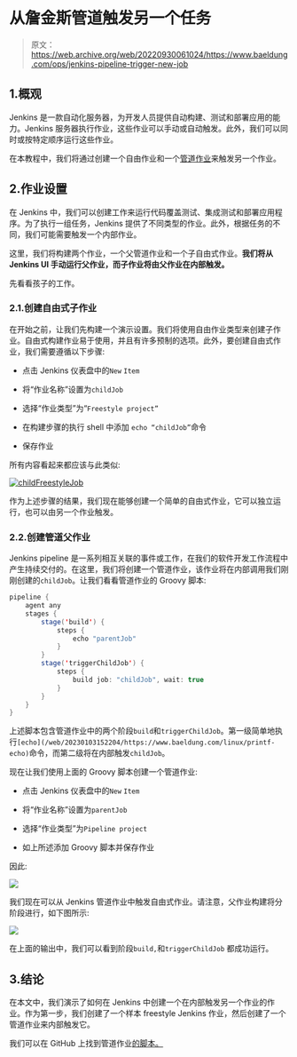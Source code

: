 # 从詹金斯管道触发另一个任务

> 原文：<https://web.archive.org/web/20220930061024/https://www.baeldung.com/ops/jenkins-pipeline-trigger-new-job>

## 1.概观

Jenkins 是一款自动化服务器，为开发人员提供自动构建、测试和部署应用的能力。Jenkins 服务器执行作业，这些作业可以手动或自动触发。此外，我们可以同时或按特定顺序运行这些作业。

在本教程中，我们将通过创建一个自由作业和一个[管道作业](https://web.archive.org/web/20230103152204/https://www.jenkins.io/pipeline/getting-started-pipelines/)来触发另一个作业。

## 2.作业设置

在 Jenkins 中，我们可以创建工作来运行代码覆盖测试、集成测试和部署应用程序。为了执行一组任务，Jenkins 提供了不同类型的作业。此外，根据任务的不同，我们可能需要触发一个内部作业。

这里，我们将构建两个作业，一个父管道作业和一个子自由式作业。**我们将从 Jenkins UI 手动运行父作业，而子作业将由父作业在内部触发。**

先看看孩子的工作。

### 2.1.创建自由式子作业

在开始之前，让我们先构建一个演示设置。我们将使用自由作业类型来创建子作业。自由式构建作业易于使用，并且有许多预制的选项。此外，要创建自由式作业，我们需要遵循以下步骤:

*   点击 Jenkins 仪表盘中的`New` `Item`

*   将“作业名称”设置为`childJob`

*   选择“作业类型”为“`Freestyle project”`

*   在构建步骤的执行 shell 中添加 `echo “childJob”`命令

*   保存作业

所有内容看起来都应该与此类似:

[![childFreestyleJob](img/86ce114bb5b266d12d3e67ec2990ef06.png)](/web/20230103152204/https://www.baeldung.com/wp-content/uploads/2022/12/Screenshot-2022-12-15-at-12.05.11-PM.png)

作为上述步骤的结果，我们现在能够创建一个简单的自由式作业，它可以独立运行，也可以由另一个作业触发。

### 2.2.创建管道父作业

Jenkins pipeline 是一系列相互关联的事件或工作，在我们的软件开发工作流程中产生持续交付的。在这里，我们将创建一个管道作业，该作业将在内部调用我们刚刚创建的`childJob`。让我们看看管道作业的 Groovy 脚本:

```java
pipeline {
    agent any
    stages {
        stage('build') {
            steps {
                echo "parentJob"
            }
        }
        stage('triggerChildJob') {
            steps {
                build job: "childJob", wait: true
            }
        }
    }
}
```

上述脚本包含管道作业中的两个阶段`build`和`triggerChildJob`。第一级简单地执行`[echo](/web/20230103152204/https://www.baeldung.com/linux/printf-echo)`命令，而第二级将在内部触发`childJob`。

现在让我们使用上面的 Groovy 脚本创建一个管道作业:

*   点击 Jenkins 仪表盘中的`New` `Item`

*   将“作业名称”设置为`parentJob`

*   选择“作业类型”为`Pipeline project`

*   如上所述添加 Groovy 脚本并保存作业

因此:

[![](img/769da4ac969fa830cd99f2d982089532.png)](/web/20230103152204/https://www.baeldung.com/wp-content/uploads/2022/12/Screenshot-2022-12-15-at-11.43.37-AM.png)

我们现在可以从 Jenkins 管道作业中触发自由式作业。请注意，父作业构建将分阶段进行，如下图所示:

[![](img/3e1d8d5fda8dbaaffc073cbfe9aee152.png)](/web/20230103152204/https://www.baeldung.com/wp-content/uploads/2022/12/Screenshot-2022-12-15-at-11.48.13-AM.png)

在上面的输出中，我们可以看到阶段`build,`和`triggerChildJob` 都成功运行。

## 3.结论

在本文中，我们演示了如何在 Jenkins 中创建一个在内部触发另一个作业的作业。作为第一步，我们创建了一个样本 freestyle Jenkins 作业，然后创建了一个管道作业来内部触发它。

我们可以在 GitHub 上找到管道作业[的脚本。](https://web.archive.org/web/20230103152204/https://github.com/eugenp/tutorials/tree/master/jenkins-modules/jenkins-jobs)